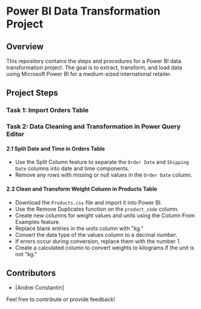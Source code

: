 # Power BI Data Transformation Project

## Overview

This repository contains the steps and procedures for a Power BI data transformation project. The goal is to extract, transform, and load data using Microsoft Power BI for a medium-sized international retailer.

## Project Steps

### Task 1: Import Orders Table

### Task 2: Data Cleaning and Transformation in Power Query Editor

#### 2.1 Split Date and Time in Orders Table

- Use the Split Column feature to separate the `Order Date` and `Shipping Date` columns into date and time components.
- Remove any rows with missing or null values in the `Order Date` column.

#### 2.2 Clean and Transform Weight Column in Products Table

- Download the `Products.csv` file and import it into Power BI.
- Use the Remove Duplicates function on the `product_code` column.
- Create new columns for weight values and units using the Column From Examples feature.
- Replace blank entries in the units column with "kg."
- Convert the data type of the values column to a decimal number.
- If errors occur during conversion, replace them with the number 1.
- Create a calculated column to convert weights to kilograms if the unit is not "kg."



## Contributors

- [Andrei Constantin]

Feel free to contribute or provide feedback!


